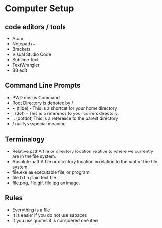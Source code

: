 # Computer Setup


## code editors / tools
- Atom
- Notepad++
- Brackets
- Visual Studio Code
- Sublime Text
- TextWrangler
- BB edit


## Command Line Prompts
- PWD means Command
- Root Directory is denoted by /
- ~ (tilde) - This is a shortcut for your home directory
- . (dot) - This is a reference to your current directory. 
- .. (dotdot) This is a reference to the parent directory
- / nulifys sspecial meaning

## Terminalogy

- Relative pathA file or directory location relative to where we currently are in the file system.
- Absolute pathA file or directory location in relation to the root of the file system.
- file.exe  an executable file, or program.
- file.txt  a plain text file.
- file.png, file.gif, file.jpg an image.


## Rules
- Everything is a file
- It is easier if you do not use sapaces
- If you use quotes it is considered one item


